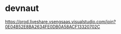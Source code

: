 # devnaut
https://prod.liveshare.vsengsaas.visualstudio.com/join?0E04B52E8BA2634FE0DB0A58ACF13320702C
